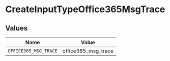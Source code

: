 # CreateInputTypeOffice365MsgTrace


## Values

| Name                  | Value                 |
| --------------------- | --------------------- |
| `OFFICE365_MSG_TRACE` | office365_msg_trace   |
